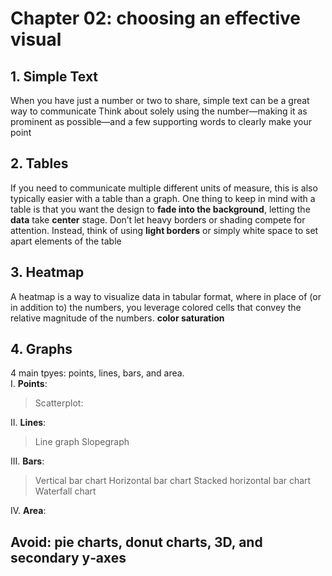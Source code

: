 # Chapter 02: choosing an effective visual
## 1. **Simple Text**
When you have just a number or two to share, simple text can be a great way to communicate
Think about solely using the number—making it as prominent as possible—and a few supporting words to clearly make your point
## 2. **Tables**
If you need to communicate multiple different units of measure, this is also typically easier with a table than a graph.
One thing to keep in mind with a table is that you want the design to **fade into the background**, letting the **data** take **center** stage. Don’t let heavy borders or shading compete for attention. Instead, think of using **light borders** or simply white space to set apart elements of the table
## 3. **Heatmap**
A heatmap is a way to visualize data in tabular format, where in place of (or in addition to) the numbers, you leverage colored cells that convey the relative magnitude of the numbers.
**color saturation**
## 4. **Graphs**
4 main tpyes: points, lines, bars, and area.<br>
I. **Points**:

> Scatterplot:

II. **Lines**:

> Line graph
> Slopegraph

III. **Bars**:

> Vertical bar chart
> Horizontal bar chart
> Stacked horizontal bar chart
> Waterfall chart

IV. **Area**:
## Avoid: pie charts, donut charts, 3D, and secondary y‐axes
